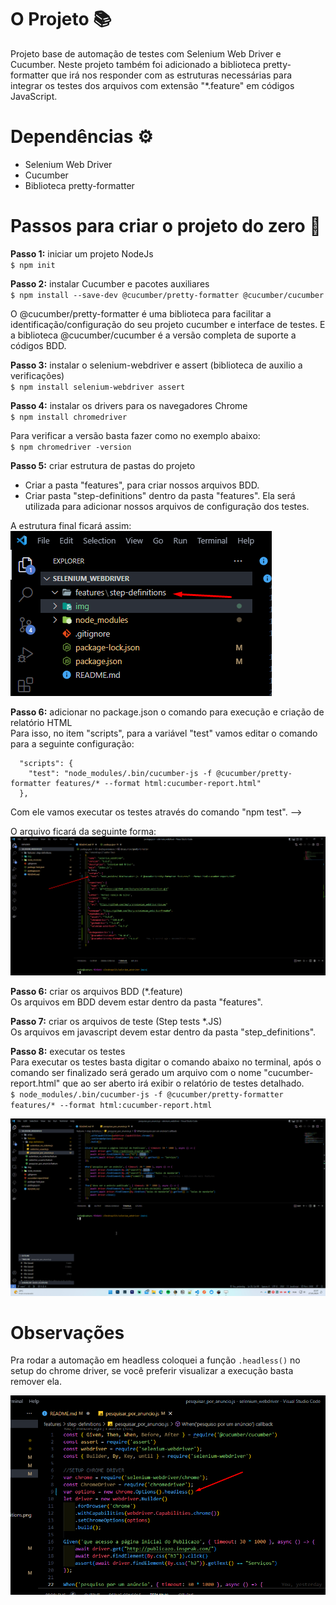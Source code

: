 # O Projeto 📚

Projeto base de automação de testes com Selenium Web Driver e Cucumber. Neste projeto também foi adicionado a biblioteca pretty-formatter que irá nos responder com as estruturas necessárias para integrar os testes dos arquivos com extensão "*.feature" em códigos JavaScript.

# Dependências ⚙️

* Selenium Web Driver
* Cucumber
* Biblioteca pretty-formatter

# Passos para criar o projeto do zero 📌

**Passo 1:** iniciar um projeto NodeJs<br>
`$ npm init`

**Passo 2:** instalar Cucumber e pacotes auxiliares<br>
`$ npm install --save-dev @cucumber/pretty-formatter @cucumber/cucumber`

O @cucumber/pretty-formatter é uma biblioteca para facilitar a identificação/configuração do seu projeto cucumber e interface de testes. E a biblioteca @cucumber/cucumber é a versão completa de suporte a códigos BDD.

**Passo 3:** instalar o selenium-webdriver e assert (biblioteca de auxilio a verificações)<br>
`$ npm install selenium-webdriver assert`

**Passo 4:** instalar os drivers para os navegadores Chrome<br>
`$ npm install chromedriver`

Para verificar a versão basta fazer como no exemplo abaixo:<br>
`$ npm chromedriver -version`

**Passo 5:** criar estrutura de pastas do projeto<br>
  * Criar a pasta "features", para criar nossos arquivos BDD.
  * Criar pasta "step-definitions" dentro da pasta "features". Ela será utilizada para adicionar nossos arquivos de configuração dos testes.<br>

A estrutura final ficará assim:<br>
![img](./img/exibindo_pasta_features_step_definitions.png "Exibindo localização das pastas")

**Passo 6:** adicionar no package.json o comando para execução e criação de relatório HTML<br>
Para isso, no item "scripts", para a variável "test" vamos editar o comando para a seguinte configuração:

```
  "scripts": {
    "test": "node_modules/.bin/cucumber-js -f @cucumber/pretty-formatter features/* --format html:cucumber-report.html"
  },
```

Com ele vamos executar os testes através do comando "npm test". -->

O arquivo ficará da seguinte forma:
![img](./img/exibindo_script_test.png "Exibindo script test")

**Passo 6:** criar os arquivos BDD (*.feature)<br>
Os arquivos em BDD devem estar dentro da pasta "features".

**Passo 7:** criar os arquivos de teste (Step tests *.JS)<br>
Os arquivos em javascript devem estar dentro da pasta "step_definitions".

**Passo 8:** executar os testes<br>
Para executar os testes basta digitar o comando abaixo no terminal, após o comando ser finalizado será gerado um arquivo com o nome "cucumber-report.html" que ao ser aberto irá exibir o relatório de testes detalhado.<br>
`$ node_modules/.bin/cucumber-js -f @cucumber/pretty-formatter features/* --format html:cucumber-report.html`

![gif](./img/executando_projeto.gif "Rodando o projeto")

# Observações

Pra rodar a automação em headless coloquei a função `.headless()` no setup do chrome driver, se você preferir visualizar a execução basta remover ela.

![img](./img/funcao_headless.png "Função headless")

